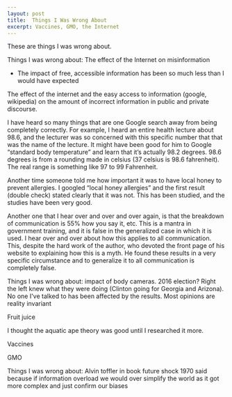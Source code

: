 ```yaml
---
layout: post
title:  Things I Was Wrong About
excerpt: Vaccines, GMO, the Internet
---
```


These are things I was wrong about.



Things I was wrong about:
The effect of the Internet on misinformation
- The impact of free, accessible information has been so much less than I would have expected

The effect of the internet and the easy access to information (google, wikipedia) on the amount of incorrect information in public and private discourse.

I have heard so many things that are one Google search away from being completely correctly. For example, I heard an entire health lecture about 98.6, and the lecturer was so concerned with this specific number that that was the name of the lecture. It might have been good for him to Google “standard body temperature” and learn that it’s actually 98.2 degrees. 98.6 degrees is from a rounding made in celsius (37 celsius is 98.6 fahrenheit). The real range is something like 97 to 99 Fahrenheit.

Another time someone told me how important it was to have local honey to prevent allergies. I googled “local honey allergies” and the first result (double check) stated clearly that it was not. This has been studied, and the studies have been very good.

Another one that I hear over and over and over again, is that the breakdown of communication is 55% how you say it, etc. This is a mantra in government training, and it is false in the generalized case in which it is used. I hear over and over about how this applies to all communication. This, despite the hard work of the author, who devoted the front page of his website to explaining how this is a myth. He found these results in a very specific circumstance and to generalize it to all communication is completely false.



Things I was wrong about: impact of body cameras. 2016 election? Right the left knew what they were doing (Clinton going for Georgia and Arizona). No one I've talked to has been affected by the results. Most opinions are reality invariant


Fruit juice

I thought the aquatic ape theory was good until I researched it more.


Vaccines

GMO



Things I was wrong about: Alvin toffler in book future shock 1970 said because if information overload we would over simplify the world as it got more complex and just confirm our biases

